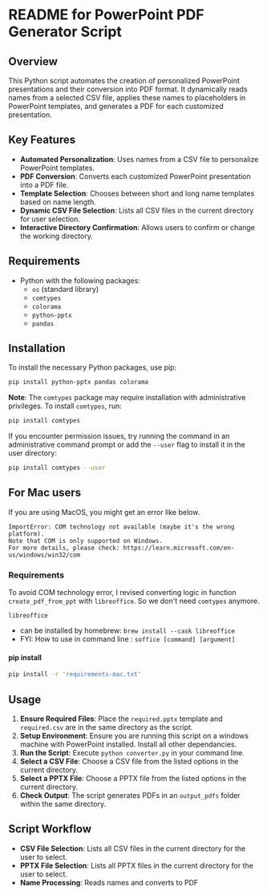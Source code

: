 # README for PowerPoint PDF Generator Script

## Overview

This Python script automates the creation of personalized PowerPoint presentations and their conversion into PDF format. It dynamically reads names from a selected CSV file, applies these names to placeholders in PowerPoint templates, and generates a PDF for each customized presentation.

## Key Features

- **Automated Personalization**: Uses names from a CSV file to personalize PowerPoint templates.
- **PDF Conversion**: Converts each customized PowerPoint presentation into a PDF file.
- **Template Selection**: Chooses between short and long name templates based on name length.
- **Dynamic CSV File Selection**: Lists all CSV files in the current directory for user selection.
- **Interactive Directory Confirmation**: Allows users to confirm or change the working directory.

## Requirements

- Python with the following packages:
  - `os` (standard library)
  - `comtypes`
  - `colorama`
  - `python-pptx`
  - `pandas`

## Installation

To install the necessary Python packages, use pip:

```bash
pip install python-pptx pandas colorama
```

**Note**: The `comtypes` package may require installation with administrative privileges. To install `comtypes`, run:

```bash
pip install comtypes
```

If you encounter permission issues, try running the command in an administrative command prompt or add the `--user` flag to install it in the user directory:

```bash
pip install comtypes --user
```

## For Mac users

If you are using MacOS, you might get an error like below.
```
ImportError: COM technology not available (maybe it's the wrong platform).
Note that COM is only supported on Windows.
For more details, please check: https://learn.microsoft.com/en-us/windows/win32/com
```

### Requirements

To avoid COM technology error, I revised converting logic in function `create_pdf_from_ppt` with `libreoffice`. So we don't need `comtypes` anymore.

`libreoffice`
  - can be installed by homebrew: `brew install --cask libreoffice`
  - FYI: How to use in command line : `soffice [command] [argument]`

#### pip install

```bash
pip install -r 'requirements-mac.txt'
```

## Usage

1. **Ensure Required Files**: Place the `required.pptx` template and `required.csv` are in the same directory as the script.
2. **Setup Environment**: Ensure you are running this script on a windows machine with PowerPoint installed. Install all other dependancies.
3. **Run the Script**: Execute `python converter.py` in your command line.
4. **Select a CSV File**: Choose a CSV file from the listed options in the current directory.
5. **Select a PPTX File**: Choose a PPTX file from the listed options in the current directory.
6. **Check Output**: The script generates PDFs in an `output_pdfs` folder within the same directory.

## Script Workflow

- **CSV File Selection**: Lists all CSV files in the current directory for the user to select.
- **PPTX File Selection**: Lists all PPTX files in the current directory for the user to select.
- **Name Processing**: Reads names and converts to PDF

